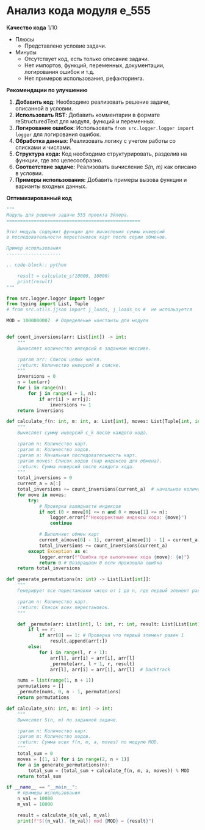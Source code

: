 # Анализ кода модуля e_555

**Качество кода**
1/10
 - Плюсы
    -  Представлено условие задачи.
 -  Минусы
    - Отсутствует код, есть только описание задачи.
    - Нет импортов, функций, переменных, документации, логирования ошибок и т.д.
    - Нет примеров использования, рефакторинга.

**Рекомендации по улучшению**

1.  **Добавить код**: Необходимо реализовать решение задачи, описанной в условии.
2.  **Использовать RST**: Добавить комментарии в формате reStructuredText для модуля, функций и переменных.
3.  **Логирование ошибок**: Использовать `from src.logger.logger import logger` для логирования ошибок.
4.  **Обработка данных**: Реализовать логику с учетом работы со списками и числами.
5. **Структура кода:** Код необходимо структурировать, разделив на функции, где это целесообразно.
6. **Соответствие задаче:** Реализовать вычисление  *S(n, m)* как описано в условии.
7. **Примеры использования:** Добавить примеры вызова функции и варианты входных данных.

**Оптимизированный код**
```python
"""
Модуль для решения задачи 555 проекта Эйлера.
=================================================

Этот модуль содержит функции для вычисления суммы инверсий
в последовательности перестановок карт после серии обменов.

Пример использования
--------------------

.. code-block:: python

    result = calculate_s(10000, 10000)
    print(result)
"""

from src.logger.logger import logger
from typing import List, Tuple
# from src.utils.jjson import j_loads, j_loads_ns #  не используется

MOD = 1000000007  # Определение константы для модуля


def count_inversions(arr: List[int]) -> int:
    """
    Вычисляет количество инверсий в заданном массиве.

    :param arr: Список целых чисел.
    :return: Количество инверсий в списке.
    """
    inversions = 0
    n = len(arr)
    for i in range(n):
        for j in range(i + 1, n):
            if arr[i] > arr[j]:
                inversions += 1
    return inversions

def calculate_f(n: int, m: int, a: List[int], moves: List[Tuple[int, int]]) -> int:
    """
    Вычисляет сумму инверсий c_k после каждого хода.

    :param n: Количество карт.
    :param m: Количество ходов.
    :param a: Начальная последовательность карт.
    :param moves: Список ходов (пар индексов для обмена).
    :return: Сумма инверсий после каждого хода.
    """
    total_inversions = 0
    current_a = a[:]
    total_inversions += count_inversions(current_a)  # начальное количество инверсий
    for move in moves:
        try:
            # Проверка валидности индексов
            if not (0 < move[0] <= n and 0 < move[1] <= n):
                logger.error(f"Некорректные индексы хода: {move}")
                continue

            # Выполняет обмен карт
            current_a[move[0] - 1], current_a[move[1] - 1] = current_a[move[1] - 1], current_a[move[0] - 1]
            total_inversions += count_inversions(current_a)
        except Exception as e:
            logger.error(f"Ошибка при выполнении хода {move}: {e}")
            return 0 # Возвращаем 0 если произошла ошибка
    return total_inversions

def generate_permutations(n: int) -> List[List[int]]:
    """
    Генерирует все перестановки чисел от 1 до n, где первый элемент равен 1.

    :param n: Количество карт.
    :return: Список всех перестановок.
    """

    def _permute(arr: List[int], l: int, r: int, result: List[List[int]]):
        if l == r:
            if arr[0] == 1: # Проверка что первый элемент равен 1
                result.append(arr[:])
        else:
            for i in range(l, r + 1):
                arr[l], arr[i] = arr[i], arr[l]
                _permute(arr, l + 1, r, result)
                arr[l], arr[i] = arr[i], arr[l]  # backtrack

    nums = list(range(1, n + 1))
    permutations = []
    _permute(nums, 0, n - 1, permutations)
    return permutations

def calculate_s(n: int, m: int) -> int:
    """
    Вычисляет S(n, m) по заданной задаче.

    :param n: Количество карт.
    :param m: Количество ходов.
    :return: Сумма всех f(n, m, a, moves) по модулю MOD.
    """
    total_sum = 0
    moves = [(1, i) for i in range(2, n + 1)]
    for a in generate_permutations(n):
        total_sum = (total_sum + calculate_f(n, m, a, moves)) % MOD
    return total_sum

if __name__ == "__main__":
    # примеры использования
    n_val = 10000
    m_val = 10000

    result = calculate_s(n_val, m_val)
    print(f"S({n_val}, {m_val}) mod {MOD} = {result}")
```